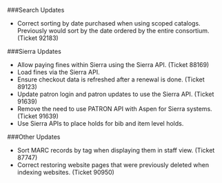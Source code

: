 ###Search Updates
- Correct sorting by date purchased when using scoped catalogs. Previously would sort by the date ordered by the entire consortium. (Ticket 92183)

###Sierra Updates
- Allow paying fines within Sierra using the Sierra API. (Ticket 88169)
- Load fines via the Sierra API. 
- Ensure checkout data is refreshed after a renewal is done. (Ticket 89123)
- Update patron login and patron updates to use the Sierra API. (Ticket 91639) 
- Remove the need to use PATRON API with Aspen for Sierra systems. (Ticket 91639)
- Use Sierra APIs to place holds for bib and item level holds. 

###Other Updates
- Sort MARC records by tag when displaying them in staff view. (Ticket 87747)
- Correct restoring website pages that were previously deleted when indexing websites. (Ticket 90950)